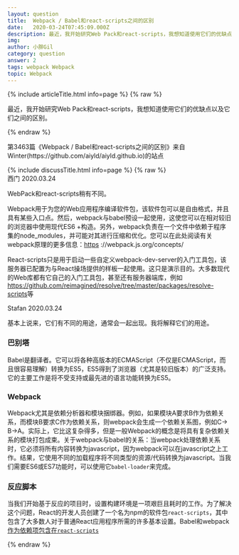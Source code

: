 ```yaml
---
layout: question
title:  Webpack / Babel和react-scripts之间的区别
date:   2020-03-24T07:45:09.000Z
description: 最近，我开始研究Web Pack和react-scripts，我想知道使用它们的优缺点以及它们之间的区别。...
img: 
author: 小胖Gil
category: question
answer: 2
tags: webpack Webpack
topic: Webpack
---
```

<div class="article-root">
  <div class="article">
    {% include articleTitle.html info=page %}
    {% raw %}
    <div class="article-content"><p><font style="vertical-align: inherit;"><font style="vertical-align: inherit;">最近，我开始研究Web Pack和react-scripts，我想知道使用它们的优缺点以及它们之间的区别。</font></font></p></div>
    {% endraw %}
  </div>
  <p class="winter_mark">第3463篇《Webpack / Babel和react-scripts之间的区别》来自Winter(https://github.com/aiyld/aiyld.github.io)的站点</p>
  <div class="discuss-wrapper">
    {% include discussTitle.html info=page %}
    {% raw %}
    <div class="discuss-item">
        <div class="discuss-parent">
          <div class="discuss-meta">
            <span class="discuss-user">西门</span>
            <span class="discuss-time">2020.03.24</span>
          </div>
          <div class="discuss-comment"><p><font style="vertical-align: inherit;"><font style="vertical-align: inherit;">WebPack和react-scripts稍有不同。</font></font></p>

<p><font style="vertical-align: inherit;"><font style="vertical-align: inherit;">Webpack用于为您的Web应用程序编译软件包，该软件包可以是自由格式，并且具有某些入口点。</font><font style="vertical-align: inherit;">然后，webpack与babel预设一起使用，这使您可以在相对较旧的浏览器中使用现代ES6 +构造。</font><font style="vertical-align: inherit;">另外，webpack负责在一个文件中依赖于程序集的node_modules，并可能对其进行压缩和优化。</font><font style="vertical-align: inherit;">您可以在此处阅读有关webpack原理的更多信息：</font><a href="https://webpack.js.org/concepts/" rel="noreferrer"><font style="vertical-align: inherit;">https</font></a><font style="vertical-align: inherit;"> ://webpack.js.org/concepts/</font></font><a href="https://webpack.js.org/concepts/" rel="noreferrer"><font style="vertical-align: inherit;"></font></a></p>

<p><font style="vertical-align: inherit;"><font style="vertical-align: inherit;">React-scripts只是用于启动一些自定义webpack-dev-server的入门工具包，该服务器已配置为与React操场提供的样板一起使用。</font><font style="vertical-align: inherit;">这只是演示目的。</font><font style="vertical-align: inherit;">大多数现代的Web库都有它自己的入门工具包，甚至还有服务器端库，例如</font></font><a href="https://github.com/reimagined/resolve/tree/master/packages/resolve-scripts" rel="noreferrer"><font style="vertical-align: inherit;"><font style="vertical-align: inherit;">https://github.com/reimagined/resolve/tree/master/packages/resolve-scripts</font></font></a><font style="vertical-align: inherit;"><font style="vertical-align: inherit;">等</font></font></p></div>
        </div></div><div class="discuss-item">
        <div class="discuss-parent">
          <div class="discuss-meta">
            <span class="discuss-user">Stafan</span>
            <span class="discuss-time">2020.03.24</span>
          </div>
          <div class="discuss-comment"><p><font style="vertical-align: inherit;"><font style="vertical-align: inherit;">基本上说来，它们有不同的用途，通常会一起出现。</font><font style="vertical-align: inherit;">我将解释它们的用途。</font></font></p>

<h3><font style="vertical-align: inherit;"><font style="vertical-align: inherit;">巴别塔</font></font></h3>

<p><font style="vertical-align: inherit;"><font style="vertical-align: inherit;">Babel是翻译者。</font><font style="vertical-align: inherit;">它可以将各种高版本的ECMAScript（不仅是ECMAScript，而且很容易理解）转换为ES5，ES5得到了浏览器（尤其是较旧版本）的广泛支持。</font><font style="vertical-align: inherit;">它的主要工作是将不受支持或最先进的语言功能转换为ES5。</font></font></p>

<h3><font style="vertical-align: inherit;"><font style="vertical-align: inherit;">Webpack</font></font></h3>

<p><font style="vertical-align: inherit;"><font style="vertical-align: inherit;">Webpack尤其是依赖分析器和模块捆绑器。</font><font style="vertical-align: inherit;">例如，如果模块A要求B作为依赖关系，而模块B要求C作为依赖关系，则webpack会生成一个依赖关系图，例如C-&gt; B-&gt;A。实际上，它比这复杂得多，但是一般Webpack的概念是将具有复杂依赖关系的模块打包成束。</font><font style="vertical-align: inherit;">关于webpack与babel的关系：当webpack处理依赖关系时，它必须将所有内容转换为javascript，因为webpack可以在javascript之上工作。</font><font style="vertical-align: inherit;">结果，它使用不同的加载程序将不同类型的资源/代码转换为javascript。</font><font style="vertical-align: inherit;">当我们需要ES6或ES7功能时，可以使用它</font></font><code>babel-loader</code><font style="vertical-align: inherit;"><font style="vertical-align: inherit;">来完成。</font></font></p>

<h3><font style="vertical-align: inherit;"><font style="vertical-align: inherit;">反应脚本</font></font></h3>

<p><font style="vertical-align: inherit;"><font style="vertical-align: inherit;">当我们开始基于反应的项目时，设置构建环境是一项艰巨且耗时的工作。</font><font style="vertical-align: inherit;">为了解决这个问题，React的开发人员创建了一个名为npm的软件包</font></font><code>react-scripts</code><font style="vertical-align: inherit;"><font style="vertical-align: inherit;">，其中包含了大多数人对于普通React应用程序所需的许多基本设置。</font><font style="vertical-align: inherit;">Babel和webpack </font></font><a href="https://www.npmjs.com/package/react-scripts?activeTab=dependencies" rel="noreferrer"><font style="vertical-align: inherit;"><font style="vertical-align: inherit;">作为依赖项包含在</font></font><code>react-scripts</code></a></p></div>
        </div></div>
    {% endraw %}
  </div>
<div>
